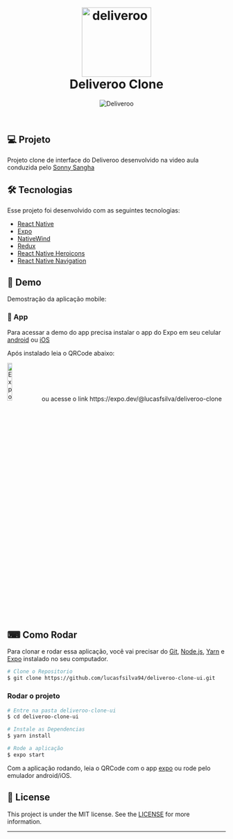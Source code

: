 <h1 align="center">
  <img alt="deliveroo" src="https://user-images.githubusercontent.com/22107794/195965202-696046c2-d9de-4e16-a5fa-5edbb57dae29.svg" width="160px">  
  <br>
  <span> Deliveroo Clone </span>
</h1>


<p align="center">
    <img alt="Deliveroo" src="https://user-images.githubusercontent.com/22107794/195984351-53fbadff-99df-4262-a09c-8f59638aa944.png" />
</p>

<br>

## 💻 Projeto

Projeto clone de interface do Deliveroo desenvolvido na video aula conduzida pelo [Sonny Sangha](https://www.youtube.com/c/SonnySangha)

## 🛠 Tecnologias

Esse projeto foi desenvolvido com as seguintes tecnologias:
- [React Native](https://reactnative.dev/)
- [Expo](https://expo.dev/)
- [NativeWind](https://www.nativewind.dev/)
- [Redux](https://redux.js.org/)
- [React Native Heroicons](https://heroicons.com/)
- [React Native Navigation](https://reactnavigation.org/)

## 🚀 Demo
Demostração da aplicação mobile:

### 📱 App
Para acessar a demo do app precisa instalar o app do Expo em seu celular [android](https://play.google.com/store/apps/details?id=host.exp.exponent) ou [iOS](https://apps.apple.com/br/app/expo-client/id982107779)

Após instalado leia o QRCode abaixo:

<img alt="Expo Deliveroo" src="https://qr.expo.dev/expo-go?owner=lucasfsilva&slug=deliveroo-clone&releaseChannel=default&host=exp.host" width="15%">  
ou acesse o link https://expo.dev/@lucasfsilva/deliveroo-clone

## ⌨ Como Rodar

Para clonar e rodar essa aplicação, você vai precisar do [Git](https://git-scm.com/), [Node.js](https://nodejs.org/en/), [Yarn](https://classic.yarnpkg.com/lang/en/) e [Expo](https://expo.io/) instalado no seu computador.

```bash
# Clone o Repositorio
$ git clone https://github.com/lucasfsilva94/deliveroo-clone-ui.git
```
### Rodar o projeto

```bash
# Entre na pasta deliveroo-clone-ui
$ cd deliveroo-clone-ui

# Instale as Dependencias
$ yarn install

# Rode a aplicação
$ expo start
```
Com a aplicação rodando, leia o QRCode com o app [expo](https://play.google.com/store/apps/details?id=host.exp.exponent) ou rode pelo emulador android/iOS.

## 📝 License
This project is under the MIT license. See the [LICENSE](LICENSE) for more information.

---
